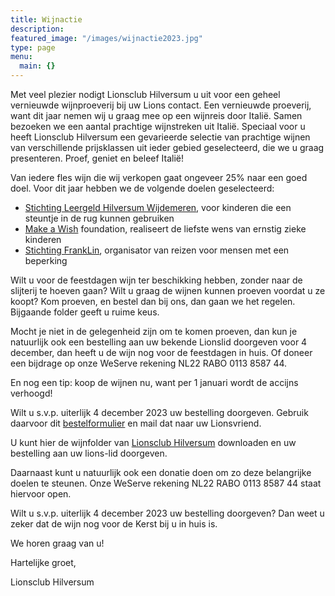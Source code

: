 ```yaml
---
title: Wijnactie
description:
featured_image: "/images/wijnactie2023.jpg"
type: page
menu:
  main: {}
---
```


Met veel plezier nodigt Lionsclub Hilversum u uit voor een geheel vernieuwde wijnproeverij bij uw Lions contact. Een vernieuwde proeverij, want dit jaar nemen wij u graag mee op een wijnreis door Italië. Samen bezoeken we een aantal prachtige wijnstreken uit Italië. Speciaal voor u heeft Lionsclub Hilversum een gevarieerde selectie van prachtige wijnen van verschillende prijsklassen uit ieder gebied geselecteerd, die we u graag presenteren. Proef, geniet en beleef Italië! 

Van iedere fles wijn die wij verkopen gaat ongeveer 25% naar een goed doel. Voor dit jaar hebben we de volgende doelen geselecteerd:

* [Stichting Leergeld Hilversum Wijdemeren](https://www.leergeldhilversumwijdemeren.nl), voor kinderen die een steuntje in de rug kunnen gebruiken
* [Make a Wish](https://makeawishnederland.org) foundation, realiseert de liefste wens van ernstig zieke kinderen
* [Stichting FrankLin](http://www.stichtingfranklin.nl), organisator van reizen voor mensen met een beperking

Wilt u voor de feestdagen wijn ter beschikking hebben, zonder naar de slijterij te hoeven gaan? Wilt u graag de wijnen kunnen proeven voordat u ze koopt? Kom proeven, en bestel dan bij ons, dan gaan we het regelen. Bijgaande folder geeft u ruime keus.

Mocht je niet in de gelegenheid zijn om te komen proeven, dan kun je natuurlijk ook een bestelling aan uw bekende Lionslid doorgeven voor 4 december, dan heeft u de wijn nog voor de feestdagen in huis. Of doneer een bijdrage op onze WeServe rekening NL22 RABO 0113 8587 44. 

En nog een tip: koop de wijnen nu, want per 1 januari wordt de accijns verhoogd!

Wilt u s.v.p. uiterlijk 4 december 2023 uw bestelling doorgeven. Gebruik daarvoor dit [bestelformulier](https://lionshilversum.nl/bestelformulier.xlsx) en mail dat naar uw Lionsvriend.

U kunt hier de wijnfolder van [Lionsclub Hilversum](https://lionshilversum.nl/wijnactie2023.pdf) downloaden en uw bestelling aan uw lions-lid doorgeven.

Daarnaast kunt u natuurlijk ook een donatie doen om zo deze belangrijke doelen te steunen. Onze WeServe rekening NL22 RABO 0113 8587 44 staat hiervoor open.

Wilt u s.v.p. uiterlijk 4 december 2023 uw bestelling doorgeven? Dan weet u zeker dat de wijn nog voor de Kerst bij u in huis is.

We horen graag van u!

Hartelijke groet,

Lionsclub Hilversum
